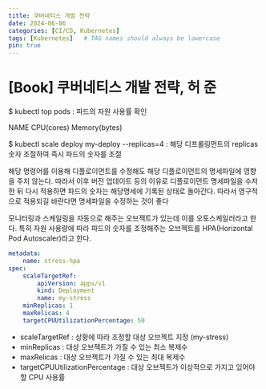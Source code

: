 ```yaml
---
title: 쿠버네티스 개발 전략
date: 2024-06-06
categories: [CI/CD, Kubernetes]
tags: [Kubernetes]   # TAG names should always be lowercase
pin: true
---
```


# [Book] 쿠버네티스 개발 전략, 허 준



$ kubectl top pods : 파드의 자원 사용률 확인

NAME  CPU(cores)  Memory(bytes)



$ kubectl scale deploy my-deploy --replicas=4 : 해당 디프롤링먼트의 replicas 숫자 조절하여 즉시 파드의 숫자를 조절

해당 명령어를 이용해 디플로이먼트를 수정해도 해당 디플로이먼트의 명세파일에 영향을 주지 않는다. 따라서 이후 버전 업데이트 등의 이유로 디플로이먼트 명세파일을 수저한 뒤 다시 적용하면 파드의 숫자는 해당명세에 기록된 상태로 돌아간다. 따라서 영구적으로 적용되길 바란다면 명세파일을 수정하는 것이 좋다



모니터링과 스케일링을 자동으로 해주는 오브젝트가 있는데 이를 오토스케일러라고 한다. 특히 자원 사용량에 따라 파드의 숫자를 조정해주는 오브젝트를 HPA(Horizontal Pod Autoscaler)라고 한다.

```yaml
metadata:
	name: stress-hpa
spec:
	scaleTargetRef:
		apiVersion: apps/v1
		kind: Deployment
		name: my-stress
	minReplicas: 1
	maxRelicas: 4
	targetCPUUtilizationPercentage: 50
```

- scaleTargetRef : 상황에 따라 조정할 대상 오브젝트 지정 (my-stress)
- minReplicas : 대상 오브젝트가 가질 수 있는 최소 복제수
- maxRelicas : 대상 오브젝트가 가질 수 있는 최대 복제수
- targetCPUUtilizationPercentage : 대상 오브젝트가 이상적으로 가지고 있어야할 CPU 사용률